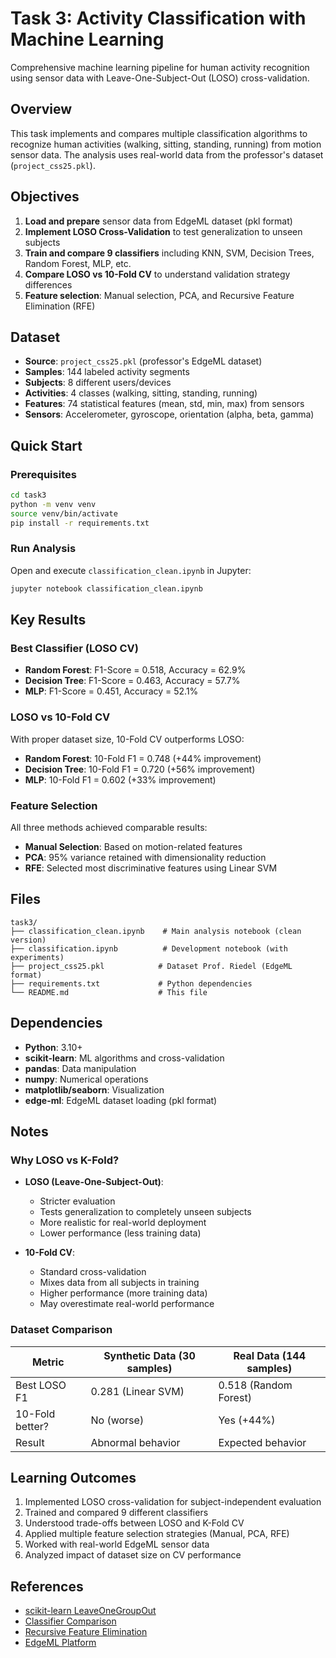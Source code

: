 # Task 3: Activity Classification with Machine Learning

Comprehensive machine learning pipeline for human activity recognition using sensor data with Leave-One-Subject-Out (LOSO) cross-validation.

## Overview

This task implements and compares multiple classification algorithms to recognize human activities (walking, sitting, standing, running) from motion sensor data. The analysis uses real-world data from the professor's dataset (`project_css25.pkl`).

## Objectives

1. **Load and prepare** sensor data from EdgeML dataset (pkl format)
2. **Implement LOSO Cross-Validation** to test generalization to unseen subjects
3. **Train and compare 9 classifiers** including KNN, SVM, Decision Trees, Random Forest, MLP, etc.
4. **Compare LOSO vs 10-Fold CV** to understand validation strategy differences
5. **Feature selection**: Manual selection, PCA, and Recursive Feature Elimination (RFE)

## Dataset

- **Source**: `project_css25.pkl` (professor's EdgeML dataset)
- **Samples**: 144 labeled activity segments
- **Subjects**: 8 different users/devices
- **Activities**: 4 classes (walking, sitting, standing, running)
- **Features**: 74 statistical features (mean, std, min, max) from sensors
- **Sensors**: Accelerometer, gyroscope, orientation (alpha, beta, gamma)

## Quick Start

### Prerequisites

```bash
cd task3
python -m venv venv
source venv/bin/activate
pip install -r requirements.txt
```

### Run Analysis

Open and execute `classification_clean.ipynb` in Jupyter:

```bash
jupyter notebook classification_clean.ipynb
```

## Key Results

### Best Classifier (LOSO CV)
- **Random Forest**: F1-Score = 0.518, Accuracy = 62.9%
- **Decision Tree**: F1-Score = 0.463, Accuracy = 57.7%
- **MLP**: F1-Score = 0.451, Accuracy = 52.1%

### LOSO vs 10-Fold CV
With proper dataset size, 10-Fold CV outperforms LOSO:
- **Random Forest**: 10-Fold F1 = 0.748 (+44% improvement)
- **Decision Tree**: 10-Fold F1 = 0.720 (+56% improvement)
- **MLP**: 10-Fold F1 = 0.602 (+33% improvement)

### Feature Selection
All three methods achieved comparable results:
- **Manual Selection**: Based on motion-related features
- **PCA**: 95% variance retained with dimensionality reduction
- **RFE**: Selected most discriminative features using Linear SVM

## Files

```
task3/
├── classification_clean.ipynb    # Main analysis notebook (clean version)
├── classification.ipynb          # Development notebook (with experiments)
├── project_css25.pkl            # Dataset Prof. Riedel (EdgeML format)
├── requirements.txt             # Python dependencies
└── README.md                    # This file
```

## Dependencies

- **Python**: 3.10+
- **scikit-learn**: ML algorithms and cross-validation
- **pandas**: Data manipulation
- **numpy**: Numerical operations
- **matplotlib/seaborn**: Visualization
- **edge-ml**: EdgeML dataset loading (pkl format)

## Notes

### Why LOSO vs K-Fold?

- **LOSO (Leave-One-Subject-Out)**: 
  - Stricter evaluation
  - Tests generalization to completely unseen subjects
  - More realistic for real-world deployment
  - Lower performance (less training data)

- **10-Fold CV**:
  - Standard cross-validation
  - Mixes data from all subjects in training
  - Higher performance (more training data)
  - May overestimate real-world performance

### Dataset Comparison

| Metric | Synthetic Data (30 samples) | Real Data (144 samples) |
|--------|----------------------------|-------------------------|
| Best LOSO F1 | 0.281 (Linear SVM) | 0.518 (Random Forest) |
| 10-Fold better? | No (worse) | Yes (+44%) |
| Result | Abnormal behavior | Expected behavior |

## Learning Outcomes

1. Implemented LOSO cross-validation for subject-independent evaluation
2. Trained and compared 9 different classifiers
3. Understood trade-offs between LOSO and K-Fold CV
4. Applied multiple feature selection strategies (Manual, PCA, RFE)
5. Worked with real-world EdgeML sensor data
6. Analyzed impact of dataset size on CV performance

## References

- [scikit-learn LeaveOneGroupOut](https://scikit-learn.org/stable/modules/generated/sklearn.model_selection.LeaveOneGroupOut.html)
- [Classifier Comparison](https://scikit-learn.org/stable/auto_examples/classification/plot_classifier_comparison.html)
- [Recursive Feature Elimination](https://scikit-learn.org/stable/modules/generated/sklearn.feature_selection.RFE.html)
- [EdgeML Platform](https://edge-ml.org/)
